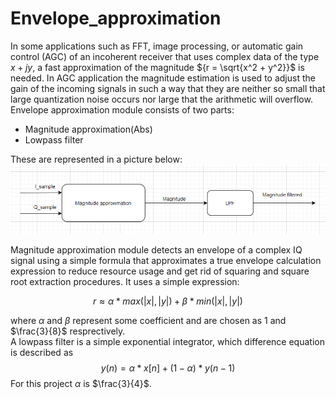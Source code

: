 # __Envelope_approximation__


In some applications such as FFT, image processing, or automatic gain control (AGC) of an incoherent receiver that uses complex data of the type ${x + jy}$, a fast approximation of the magnitude ${r = \sqrt{x^2 + y^2}}$ is needed. In AGC application
the magnitude estimation is used to adjust the gain of the incoming signals in such a way that they are neither so small that large quantization noise occurs nor large that the arithmetic will overflow.\
Envelope approximation module consists of two parts: 
* Magnitude approximation(Abs)
* Lowpass filter

These are represented in a picture below:
![image](diagram.png)

Magnitude approximation module detects an envelope of a complex IQ signal using a simple formula that approximates a true envelope calculation expression to reduce resource usage and get rid of squaring and square root extraction procedures. It uses a simple expression:

$${r ≈ \alpha*max({|x|}, {|y|}) + \beta*min({|x|}, {|y|}) }$$

where $\alpha$ and $\beta$ represent some coefficient and are chosen as $1$ and  $\frac{3}{8}$ resprectively.\
A lowpass filter is a simple exponential integrator, which difference equation is described as
$${y(n) = \alpha * x[n] + (1 - \alpha) * y(n - 1)}$$
For this project ${\alpha}$ is $\frac{3}{4}$.

